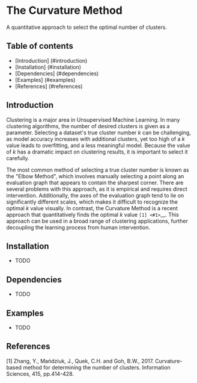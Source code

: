 # The Curvature Method

A quantitative approach to select the optimal number of clusters.

## Table of contents
* [Introduction] (#introduction)
* [Installation] (#installation)
* [Dependencies] (#dependencies)
* [Examples] (#examples)
* [References] (#references)

## Introduction

Clustering is a major area in Unsupervised Machine Learning. In many
clustering algorithms, the number of desired clusters is given as a
parameter. Selecting a dataset's true cluster number *k* can be 
challenging, as model accuracy increases with additional clusters, yet 
too high of a *k* value leads to overfitting, and a less meaningful model. 
Because the value of *k* has a dramatic impact on clustering results, 
it is important to select it carefully.

The most common method of selecting a true cluster number is known as
the "Elbow Method", which involves manually selecting a point along an
evaluation graph that appears to contain the sharpest corner. There are
several problems with this approach, as it is empirical and requires direct
intervention. Additionally, the axes of the evaluation graph tend to lie on 
significantly different scales, which makes it difficult to recognize the 
optimal *k* value visually. In contrast, the Curvature Method is a recent 
approach that quantitatively finds the optimal *k* value `[1] <#1>`__. This 
approach can be used in a broad range of clustering applications, further 
decoupling the learning process from human intervention.

## Installation
-  TODO

## Dependencies
-  TODO

## Examples
-  TODO

## References
<a id="1">[1]</a>
Zhang, Y., Mańdziuk, J., Quek, C.H. and Goh, B.W., 2017.
Curvature-based method for determining the number of clusters.
Information Sciences, 415, pp.414-428.
